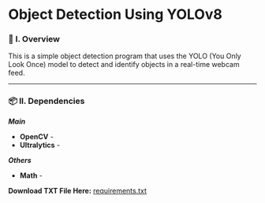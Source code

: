 # Object Detection Using YOLOv8

### 🧐 I. Overview
This is a simple object detection program that uses the YOLO (You Only Look Once) model to detect and identify objects in a real-time webcam feed.

----------------------

### 📦 II. Dependencies

***Main***
- **OpenCV** -
- **Ultralytics** -

***Others***
- **Math** -

**Download TXT File Here:** [requirements.txt]()
 

